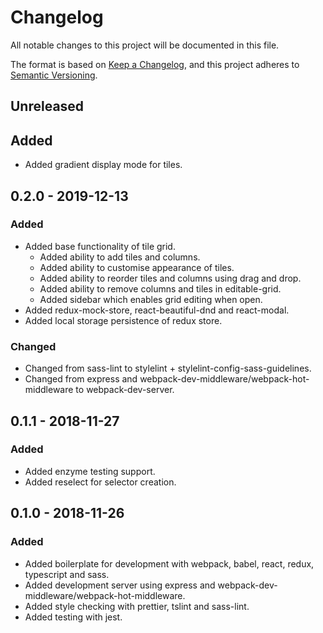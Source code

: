 # Changelog

All notable changes to this project will be documented in this file.

The format is based on [Keep a Changelog](https://keepachangelog.com/en/1.0.0/),
and this project adheres to [Semantic Versioning](https://semver.org/spec/v2.0.0.html).

## Unreleased

## Added

- Added gradient display mode for tiles.

## 0.2.0 - 2019-12-13

### Added

- Added base functionality of tile grid.
  - Added ability to add tiles and columns.
  - Added ability to customise appearance of tiles.
  - Added ability to reorder tiles and columns using drag and drop.
  - Added ability to remove columns and tiles in editable-grid.
  - Added sidebar which enables grid editing when open.
- Added redux-mock-store, react-beautiful-dnd and react-modal.
- Added local storage persistence of redux store.

### Changed

- Changed from sass-lint to stylelint + stylelint-config-sass-guidelines.
- Changed from express and webpack-dev-middleware/webpack-hot-middleware to webpack-dev-server.

## 0.1.1 - 2018-11-27

### Added

- Added enzyme testing support.
- Added reselect for selector creation.

## 0.1.0 - 2018-11-26

### Added

- Added boilerplate for development with webpack, babel, react, redux, typescript and sass.
- Added development server using express and webpack-dev-middleware/webpack-hot-middleware.
- Added style checking with prettier, tslint and sass-lint.
- Added testing with jest.
